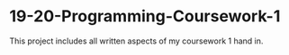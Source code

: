 # 19-20-Programming-Coursework-1
This project includes all written aspects of my coursework 1 hand in.
